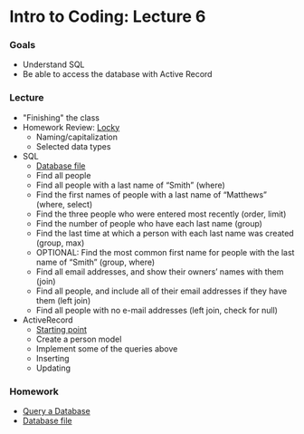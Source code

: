 # Intro to Coding: Lecture 6

### Goals

* Understand SQL
* Be able to access the database with Active Record

### Lecture

* "Finishing" the class
* Homework Review: [Locky](https://www.lucidchart.com/documents/edit/9512fb72-bc25-4e57-82de-29f8f9a018eb?shared=true&)
  * Naming/capitalization
  * Selected data types
* SQL
  * [Database file](lecture.sqlite3)
  * Find all people
  * Find all people with a last name of “Smith” (where)
  * Find the first names of people with a last name of “Matthews” (where, select)
  * Find the three people who were entered most recently (order, limit)
  * Find the number of people who have each last name (group)
  * Find the last time at which a person with each last name was created (group, max)
  * OPTIONAL: Find the most common first name for people with the last name of “Smith” (group, where)
  * Find all email addresses, and show their owners’ names with them (join)
  * Find all people, and include all of their email addresses if they have them (left join)
  * Find all people with no e-mail addresses (left join, check for null)
* ActiveRecord
  * [Starting point](person.rb)
  * Create a person model
  * Implement some of the queries above
  * Inserting
  * Updating

### Homework

* [Query a Database](homework.md)
* [Database file](homework.sqlite3)
